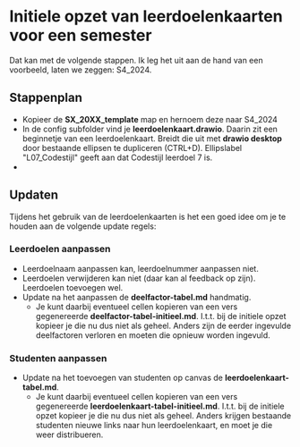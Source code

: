 # Initiele opzet van leerdoelenkaarten voor een semester
Dat kan met de volgende stappen. Ik leg het uit aan de hand van een voorbeeld, laten we zeggen: S4_2024.

## Stappenplan
- Kopieer de **SX_20XX_template** map en hernoem deze naar S4_2024
- In de config subfolder vind je **leerdoelenkaart.drawio**. Daarin zit een beginnetje van een leerdoelenkaart. Breidt die uit met **drawio desktop** door bestaande ellipsen te dupliceren (CTRL+D). Ellipslabel "L07_Codestijl" geeft aan dat Codestijl leerdoel 7 is.
- 

## Updaten
Tijdens het gebruik van de leerdoelenkaarten is het een goed idee om je te houden aan de volgende update regels:
### Leerdoelen aanpassen
- Leerdoelnaam aanpassen kan, leerdoelnummer aanpassen niet.
- Leerdoelen verwijderen kan niet (daar kan al feedback op zijn). Leerdoelen toevoegen wel.
- Update na het aanpassen de **deelfactor-tabel.md** handmatig. 
  - Je kunt daarbij eventueel cellen kopieren van een vers gegenereerde **deelfactor-tabel-initieel.md**. I.t.t. bij de initiele opzet kopieer je die nu dus niet als geheel. Anders zijn de eerder ingevulde deelfactoren verloren en moeten die opnieuw worden ingevuld.
### Studenten aanpassen
- Update na het toevoegen van studenten op canvas de **leerdoelenkaart-tabel.md**.
  - Je kunt daarbij eventueel cellen kopieren van een vers gegenereerde **leerdoelenkaart-tabel-initieel.md**. I.t.t. bij de initiele opzet kopieer je die nu dus niet als geheel. Anders krijgen bestaande studenten nieuwe links naar hun leerdoelenkaart, en moet je die weer distribueren.